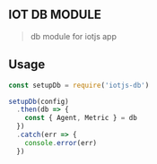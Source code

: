 ## IOT DB MODULE
> db module for iotjs app


## Usage

```js
const setupDb = require('iotjs-db')

setupDb(config)
  .then(db => {
    const { Agent, Metric } = db
  })
  .catch(err => {
    console.error(err)
  })
```